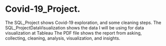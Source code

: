 # Covid-19_Project. 
The SQL_Project shows Covid-19 exploration, and some cleaning steps.
The SQL_ProjectDataVisualization shows the data I will be using for data visualization at Tableau
The PDF file shows the report from asking, collecting, cleaning, analysis, visualization, and insights.
